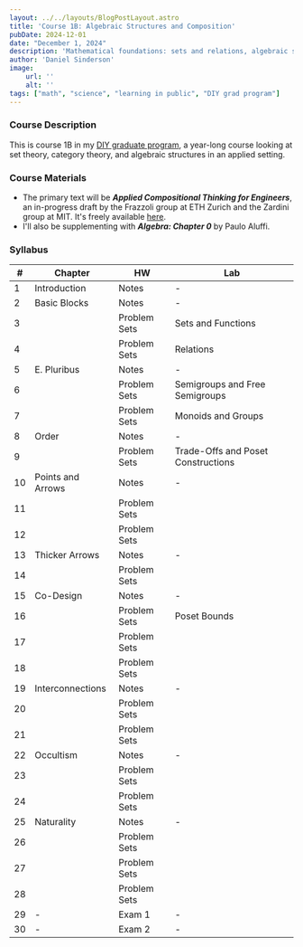 ```yaml
---
layout: ../../layouts/BlogPostLayout.astro
title: 'Course 1B: Algebraic Structures and Composition'
pubDate: 2024-12-01
date: "December 1, 2024"
description: 'Mathematical foundations: sets and relations, algebraic structures, and basic category theory'
author: 'Daniel Sinderson'
image:
    url: ''
    alt: ''
tags: ["math", "science", "learning in public", "DIY grad program"]
---
```

### Course Description
This is course 1B in my [DIY graduate program](/posts/DIYphd-1), a year-long course looking at set theory, category theory, and algebraic structures in an applied setting.


### Course Materials
- The primary text will be ***Applied Compositional Thinking for Engineers***, an in-progress draft by the Frazzoli group at ETH Zurich and the Zardini group at MIT. It's freely available [here](https://applied-compositional-thinking.engineering/wp-content/uploads/2021/12/ACT4E-public-slow.pdf).
- I'll also be supplementing with ***Algebra: Chapter 0*** by Paulo Aluffi.

### Syllabus
| # | Chapter           | HW  | Lab                            |
| ---- | ----------------- | --------- | ------------------------------ |
| 1    | Introduction      | Notes     | -                              |
| 2    | Basic Blocks      | Notes     | -                              |
| 3    |                   | Problem Sets | Sets and Functions             |
| 4    |                   | Problem Sets | Relations                      |
| 5    | E. Pluribus       | Notes     | -                              |
| 6    |                   | Problem Sets | Semigroups and Free Semigroups |
| 7    |                   | Problem Sets | Monoids and Groups             |
| 8    | Order             | Notes     | -                     |
| 9    |                   | Problem Sets | Trade-Offs and Poset Constructions            |
| 10   | Points and Arrows | Notes     | -                              |
| 11   |                   | Problem Sets |                                |
| 12   |                   | Problem Sets |                                |
| 13   | Thicker Arrows    | Notes     | -                              |
| 14   |                   | Problem Sets |                                |
| 15   | Co-Design         | Notes     | -                              |
| 16   |                   | Problem Sets | Poset Bounds                   |
| 17   |                   | Problem Sets |                                |
| 18   |                   | Problem Sets |                                |
| 19   | Interconnections  | Notes     | -                              |
| 20   |                   | Problem Sets |                                |
| 21   |                   | Problem Sets |                                |
| 22   | Occultism         | Notes     | -                              |
| 23   |                   | Problem Sets |                                |
| 24   |                   | Problem Sets |                                |
| 25   | Naturality        | Notes     | -                              |
| 26   |                   | Problem Sets |                                |
| 27   |                   | Problem Sets |                                |
| 28   |                   | Problem Sets |                                |
| 29   | -                 | Exam 1    | -                              |
| 30   | -                 | Exam 2    | -                              |

